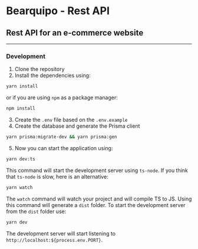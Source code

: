 # Bearquipo - Rest API

## Rest API for an e-commerce website

---

### Development

1. Clone the repository
2. Install the dependencies using:

```sh
yarn install
```

or if you are using `npm` as a package manager:

```sh
npm install
```

3. Create the `.env` file based on the `.env.example`
4. Create the database and generate the Prisma client

```sh
yarn prisma:migrate-dev && yarn prisma:gen
```

5. Now you can start the application using:

```sh
yarn dev:ts
```

This command will start the development server using `ts-node`.
If you think that `ts-node` is slow, here is an alternative:

```sh
yarn watch
```

The `watch` command will watch your project and will compile TS to JS.
Using this command will generate a `dist` folder.
To start the development server from the `dist` folder use:

```sh
yarn dev
```

The development server will start listening to `http://localhost:${process.env.PORT}`.
